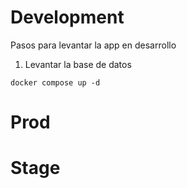# Development
Pasos para levantar la app en desarrollo

1. Levantar la base de datos
```
docker compose up -d
```

# Prod

# Stage